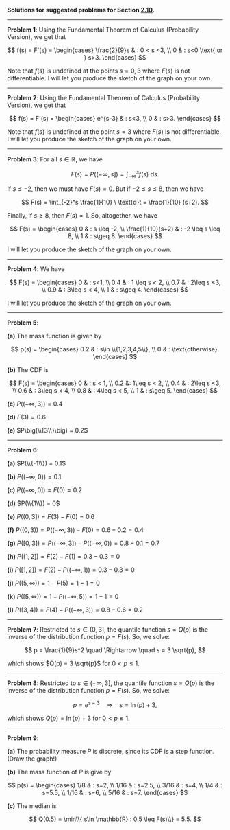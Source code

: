 **Solutions for suggested problems for Section [2.10](https://mml.johnmyersmath.com/stats-book/chapters/prob-spaces.html#distribution-and-quantile-functions).**

---

**Problem 1**: Using the Fundamental Theorem of Calculus (Probability Version), we get that

$$
f(s) = F'(s) = \begin{cases}
\frac{2}{9}s & : 0 < s <3, \\
0 & : s<0 \text{ or } s>3.
\end{cases}
$$

Note that $f(s)$ is undefined at the points $s=0,3$ where $F(s)$ is not differentiable. I will let you produce the sketch of the graph on your own.

---

**Problem 2**: Using the Fundamental Theorem of Calculus (Probability Version), we get that

$$
f(s) = F'(s) = \begin{cases}
e^{s-3} & : s<3, \\
0 & : s>3.
\end{cases}
$$

Note that $f(s)$ is undefined at the point $s=3$ where $F(s)$ is not differentiable. I will let you produce the sketch of the graph on your own.

---

**Problem 3**: For all $s\in \mathbb{R}$, we have

$$
F(s) = P\big( (-\infty,s] \big) = \int_{-\infty}^s f(s) \ \text{d}s.
$$

If $s\leq -2$, then we must have $F(s)=0$. But if $-2 \leq s \leq 8$, then we have

$$
F(s) = \int_{-2}^s \frac{1}{10} \ \text{d}t = \frac{1}{10} (s+2).
$$

Finally, if $s\geq 8$, then $F(s)=1$. So, altogether, we have

$$
F(s) = \begin{cases}
0 & : s \leq -2, \\
\frac{1}{10}(s+2) & : -2 \leq s \leq 8, \\
1 & : s\geq 8.
\end{cases}
$$

I will let you produce the sketch of the graph on your own.

---

**Problem 4**: We have

$$
F(s) = \begin{cases}
0 & : s<1, \\
0.4 & : 1 \leq s < 2, \\
0.7 & : 2\leq s <3, \\
0.9 & : 3\leq s < 4, \\
1 & : s\geq 4.
\end{cases}
$$

I will let you produce the sketch of the graph on your own.

---

**Problem 5**:

**(a)** The mass function is given by

$$
p(s) = \begin{cases}
0.2 & : s\in \\{1,2,3,4,5\\}, \\
0 & : \text{otherwise}.
\end{cases}
$$

**(b)** The CDF is

$$
F(s) = \begin{cases}
0 & : s < 1, \\
0.2 &: 1\leq s < 2, \\
0.4 & : 2\leq s <3, \\
0.6 & : 3\leq s < 4, \\
0.8 & : 4\leq s < 5, \\
1 & : s\geq 5.
\end{cases}
$$

**(c)** $P\big((-\infty,3)\big) = 0.4$

**(d)** $F(3) = 0.6$

**(e)** $P\big(\\{3\\}\big) = 0.2$

---

**Problem 6**: 

**(a)** $P(\\{-1\\}) = 0.1$

**(b)** $P\big( (-\infty,0) \big) = 0.1$

**(c)** $P \big( (-\infty,0] \big) = F(0) = 0.2$

**(d)** $P(\\{1\\}) = 0$

**(e)** $P \big( (0,3] \big) = F(3) - F(0) = 0.6$

**(f)** $P \big( (0,3) \big) = P\big( (-\infty,3) \big) - F(0)=0.6 - 0.2 = 0.4$

**(g)** $P \big( [0,3] \big) = P\big( (-\infty,3] \big) - P\big((-\infty,0) \big) = 0.8 - 0.1 = 0.7$

**(h)** $P \big( (1,2] \big) = F(2) - F(1) = 0.3-0.3 = 0$

**(i)** $P \big( [1,2] \big) = F(2) - P\big( (-\infty, 1) \big) = 0.3 - 0.3 = 0$

**(j)** $P \big( (5,\infty) \big) = 1 - F(5) = 1-1 = 0$

**(k)** $P \big( [5, \infty) \big) = 1 - P\big( (-\infty,5)  \big) = 1 - 1 = 0$

**(l)** $P\big([3,4] \big) = F(4) - P \big( (-\infty,3) \big) = 0.8-0.6 = 0.2$

---

**Problem 7**: Restricted to $s\in (0, 3]$, the quantile function $s=Q(p)$ is the inverse of the distribution function $p = F(s)$. So, we solve:

$$
p = \frac{1}{9}s^2 \quad \Rightarrow \quad s = 3 \sqrt{p},
$$

which shows $Q(p) = 3 \sqrt{p}$ for $0 < p \leq 1$.

---

**Problem 8**: Restricted to $s\in (-\infty, 3]$, the quantile function $s=Q(p)$ is the inverse of the distribution function $p=F(s)$. So, we solve:

$$
p = e^{s-3} \quad \Rightarrow \quad s = \ln(p) + 3,
$$

which shows $Q(p) = \ln(p) + 3$ for $0 < p \leq 1$.

---

**Problem 9**:

**(a)** The probability measure $P$ is discrete, since its CDF is a step function. (Draw the graph!)

**(b)** The mass function of $P$ is give by

$$
p(s) = \begin{cases}
1/8 & : s=2, \\
1/16 & : s=2.5, \\
3/16 & : s=4, \\
1/4 & : s=5.5, \\
1/16 & : s=6, \\
5/16 & : s=7.
\end{cases}
$$

**(c)** The median is

$$
Q(0.5) = \min\\{ s\in \mathbb{R} : 0.5 \leq F(s)\\} = 5.5.
$$
